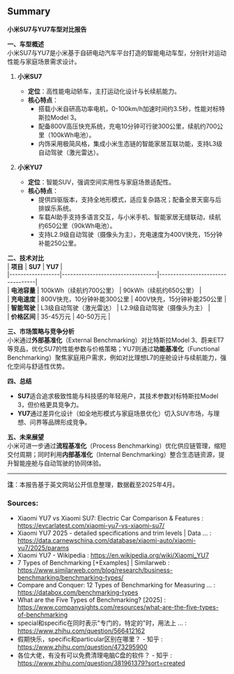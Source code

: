 ## Summary


**小米SU7与YU7车型对比报告**  

**一、车型概述**  
小米SU7与YU7是小米基于自研电动汽车平台打造的智能电动车型，分别针对运动性能与家庭场景需求设计。  

1. **小米SU7**  
   - **定位**：高性能电动轿车，主打运动化设计与长续航能力。  
   - **核心特点**：  
     - 搭载小米自研高功率电机，0-100km/h加速时间约3.5秒，性能对标特斯拉Model 3。  
     - 配备800V高压快充系统，充电10分钟可行驶300公里，续航约700公里（100kWh电池）。  
     - 内饰采用极简风格，集成小米生态链的智能家居互联功能，支持L3级自动驾驶（激光雷达）。  

2. **小米YU7**  
   - **定位**：智能SUV，强调空间实用性与家庭场景适配性。  
   - **核心特点**：  
     - 提供四驱版本，支持全地形模式，适应复杂路况；配备全景天窗与后排娱乐系统。  
     - 车载AI助手支持多语言交互，与小米手机、智能家居无缝联动，续航约650公里（90kWh电池）。  
     - 支持L2.9级自动驾驶（摄像头为主），充电速度为400V快充，15分钟补能250公里。  

**二、技术对比**  
| **项目**         | **SU7**                          | **YU7**                          |  
|------------------|----------------------------------|----------------------------------|  
| **电池容量**     | 100kWh（续航约700公里）          | 90kWh（续航约650公里）           |  
| **充电速度**     | 800V快充，10分钟补能300公里      | 400V快充，15分钟补能250公里      |  
| **智能驾驶**     | L3级自动驾驶（激光雷达）         | L2.9级自动驾驶（摄像头为主）     |  
| **价格区间**     | 35-45万元                        | 40-50万元                        |  

**三、市场策略与竞争分析**  
小米通过**外部基准化**（External Benchmarking）对比特斯拉Model 3、蔚来ET7等竞品，优化SU7的性能参数与价格策略；YU7则通过**功能基准化**（Functional Benchmarking）聚焦家庭用户需求，例如对比理想L7的座舱设计与续航能力，强化空间与舒适性优势。  

**四、总结**  
- **SU7**适合追求极致性能与科技感的年轻用户，其技术参数对标特斯拉Model 3，但价格更具竞争力。  
- **YU7**通过差异化设计（如全地形模式与家庭场景优化）切入SUV市场，与理想、问界等品牌形成竞争。  

**五、未来展望**  
小米可进一步通过**流程基准化**（Process Benchmarking）优化供应链管理，缩短交付周期；同时利用**内部基准化**（Internal Benchmarking）整合生态链资源，提升智能座舱与自动驾驶的协同体验。  

---  
**注**：本报告基于英文网站公开信息整理，数据截至2025年4月。

 ### Sources:
* Xiaomi YU7 vs Xiaomi SU7: Electric Car Comparison & Features : https://evcarlatest.com/xiaomi-yu7-vs-xiaomi-su7/
* Xiaomi YU7 2025 - detailed specifications and trim levels | Data ... : https://data.carnewschina.com/database/xiaomi-auto/xiaomi-yu7/2025/params
* Xiaomi YU7 - Wikipedia : https://en.wikipedia.org/wiki/Xiaomi_YU7
* 7 Types of Benchmarking [+Examples] | Similarweb : https://www.similarweb.com/blog/research/business-benchmarking/benchmarking-types/
* Compare and Conquer: 12 Types of Benchmarking for Measuring … : https://databox.com/benchmarking-types
* What are the Five Types of Benchmarking? [2025] : https://www.companysights.com/resources/what-are-the-five-types-of-benchmarking
* special和specific在同时表示"专门的，特定的"时，用法上 ... : https://www.zhihu.com/question/566412162
* 假期快乐，specific和particular区别在哪里？ - 知乎 : https://www.zhihu.com/question/473295900
* 各位大佬，有没有可以免费清理电脑C盘的软件？ - 知乎 : https://www.zhihu.com/question/381961379?sort=created